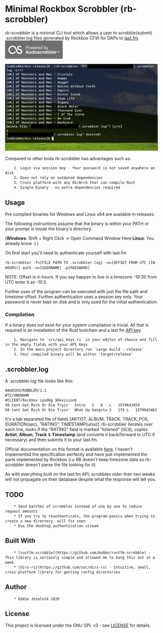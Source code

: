 # Minimal Rockbox Scrobbler (rb-scrobbler)

_rb-scrobbler_ is a minimal CLI tool which allows a user to scrobble(submit) .scrobbler.log files generated by Rockbox CFW for DAPs to [last.fm](https://last.fm).
![badge-as](badge.gif)

![usage](in-action.png)

Compared to other tools rb-scrobbler has advantages such as:

        1. Login via session key - Your password is not saved anywhere on disk
        2. Does not rely on outdated dependencies
        3. Cross platform with any OS/Arch that can compile Rust
        4. Single binary - no extra dependencies required

## Usage

Pre compiled binaries for Windows and Linux x64 are available in releases.

The following instructions assume that the binary is within your PATH or your prompt is inside the binary's directory.

(**Windows**: Shift + Right Click -> Open Command Window Here
**Linux**: You already know :) )

On first start you'll need to authenticate yourself with last.fm

`rb-scrobbler -f=[FILE PATH TO .scrobbler.log] -o=[OFFSET FROM UTC (IN HOURS)] auth -u=[USERNAME] -p[PASSWORD]`

NOTE: Offset is in hours. If you say happen to live in a timezone -10:30 from UTC enter it as -10.5

Further uses of the program can be executed with just the file path and timezone offset. Further authentication uses a session key only.
Your password is never kept on disk and is only used for the initial authentication.

### Compilation

If a binary does not exist for your system compilation is trivial.
All that is required is an installation of the Rust toolchain and a last.fm [API key](https://www.last.fm/api/account/create).

        1. Navigate to `src/api_keys.rs` in your editor of choice and fill in the empty fields with your API Keys
        2. In the main project directory run `cargo build --release`
        3. Your compiled binary will be within 'target/release'

## .scrobbler.log

A .scrobbler.log file looks like this:

```
#AUDIOSCROBBLER/1.1
#TZ/UNKNOWN
#CLIENT/Rockbox ipod6g $Revision$
50 Cent Get Rich Or Die Tryin'  Intro   1   6   L   1579643454
50 Cent Get Rich Or Die Tryin'  What Up Gangsta 2   179 L   1579643462
```

It's a tab separated file of fields [ARTIST, ALBUM, TRACK, TRACK_POS, DURATION(sec), "RATING", TIMESTAMP(unix)].
rb-scrobbler iterates over each line, looks if the "RATING" field is marked "listened" (\tL\t),
copies **Artist**, **Album**, **Track** & **Timestamp** (and converts it back/forward to UTC if necessary) and then submits it to your
last.fm.

Official documentation on this format is available [here](https://web.archive.org/web/20170107015006/http://www.audioscrobbler.net/wiki/Portable_Player_Logging).
I haven't implemented the specification perfectly and have just implemented the parts implemented by Rockbox (_i.e_ RB doesn't keep timezone data
so rb-scrobbler doesn't parse the file looking for it)

As with everything built on the last.fm API; scrobbles older than two weeks will not propagate on their database despite what the response will tell you.

## TODO

        * Send batches of scrobbles instead of one by one to reduce request amounts
        * If you try to reauthenticate, the program panics when trying to create a new directory, will fix soon
        * Use the desktop authentication stream

## Built With

        * [rustfm-scrobble](https://github.com/bobbo/rustfm-scrobble) - This library is seriously simple and allowed me to bang this out in a week
        * [dirs-rs](https://github.com/soc/dirs-rs) - Intuitive, small, cross-platform library for getting config directories

## Author

        * Eddie Jeselnik 2020

## License

This project is licensed under the GNU GPL v3 - see [LICENSE](LICENSE) for details.
